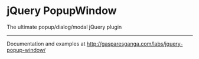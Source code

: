 # jQuery PopupWindow

The ultimate popup/dialog/modal jQuery plugin

---

Documentation and examples at http://gasparesganga.com/labs/jquery-popup-window/
